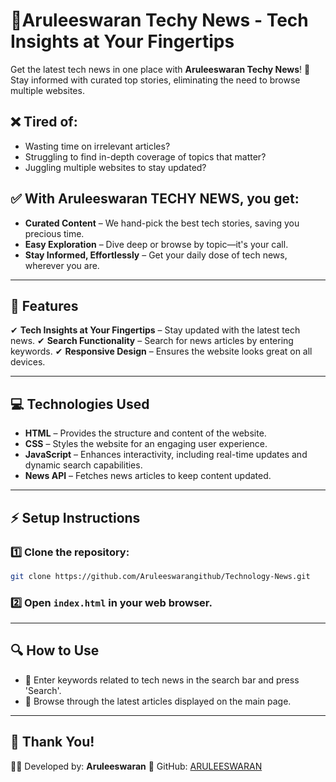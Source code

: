 # 📰Aruleeswaran Techy News - Tech Insights at Your Fingertips

Get the latest tech news in one place with **Aruleeswaran Techy News**! 🚀 Stay informed with curated top stories, eliminating the need to browse multiple websites.

## ❌ Tired of:
- Wasting time on irrelevant articles?
- Struggling to find in-depth coverage of topics that matter?
- Juggling multiple websites to stay updated?

## ✅ With **Aruleeswaran TECHY NEWS**, you get:
- **Curated Content** – We hand-pick the best tech stories, saving you precious time.
- **Easy Exploration** – Dive deep or browse by topic—it's your call.
- **Stay Informed, Effortlessly** – Get your daily dose of tech news, wherever you are.

---

## 🌟 Features
✔ **Tech Insights at Your Fingertips** – Stay updated with the latest tech news.
✔ **Search Functionality** – Search for news articles by entering keywords.
✔ **Responsive Design** – Ensures the website looks great on all devices.

---

## 💻 Technologies Used
- **HTML** – Provides the structure and content of the website.
- **CSS** – Styles the website for an engaging user experience.
- **JavaScript** – Enhances interactivity, including real-time updates and dynamic search capabilities.
- **News API** – Fetches news articles to keep content updated.

---

## ⚡ Setup Instructions
### 1️⃣ Clone the repository:
```bash
git clone https://github.com/Aruleeswarangithub/Technology-News.git
```
### 2️⃣ Open `index.html` in your web browser.

---

## 🔍 How to Use
- 🔹 Enter keywords related to tech news in the search bar and press 'Search'.
- 🔹 Browse through the latest articles displayed on the main page.

---

## 🙌 Thank You!
👩‍💻 Developed by: **Aruleeswaran**
📂 GitHub: [ARULEESWARAN](https://github.com/Aruleeswarangithub)
